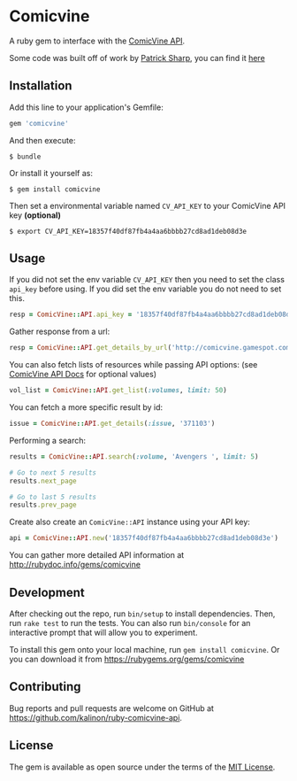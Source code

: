 # Comicvine

A ruby gem to interface with the [ComicVine API](http://comicvine.gamespot.com/api/). 

Some code was built off of work by [Patrick Sharp](https://github.com/Jakanapes), you can find it [here](https://github.com/Jakanapes/ComicVine)

## Installation

Add this line to your application's Gemfile:

```ruby
gem 'comicvine'
```

And then execute:

    $ bundle

Or install it yourself as:

    $ gem install comicvine

Then set a environmental variable named `CV_API_KEY` to your ComicVine API key **(optional)**

    $ export CV_API_KEY=18357f40df87fb4a4aa6bbbb27cd8ad1deb08d3e

## Usage

If you did not set the env variable `CV_API_KEY` then you need to set the class `api_key` before using. If you did set the env variable you do not need to set this.

```ruby
resp = ComicVine::API.api_key = '18357f40df87fb4a4aa6bbbb27cd8ad1deb08d3e'
```

Gather response from a url:

```ruby
resp = ComicVine::API.get_details_by_url('http://comicvine.gamespot.com/api/issue/4000-371103')
```

You can also fetch lists of resources while passing API options: (see [ComicVine API Docs](http://comicvine.gamespot.com/api/documentation) for optional values)

```ruby
vol_list = ComicVine::API.get_list(:volumes, limit: 50)
```

You can fetch a more specific result by id:

```ruby
issue = ComicVine::API.get_details(:issue, '371103')
```

Performing a search:

```ruby
results = ComicVine::API.search(:volume, 'Avengers ', limit: 5)

# Go to next 5 results
results.next_page

# Go to last 5 results
results.prev_page
```

Create also create an `ComicVine::API` instance using your API key:

```ruby
api = ComicVine::API.new('18357f40df87fb4a4aa6bbbb27cd8ad1deb08d3e')
```

You can gather more detailed API information at http://rubydoc.info/gems/comicvine

## Development

After checking out the repo, run `bin/setup` to install dependencies. Then, run `rake test` to run the tests. You can also run `bin/console` for an interactive prompt that will allow you to experiment.

To install this gem onto your local machine, run `gem install comicvine`. Or you can download it from https://rubygems.org/gems/comicvine

## Contributing

Bug reports and pull requests are welcome on GitHub at https://github.com/kalinon/ruby-comicvine-api.

## License

The gem is available as open source under the terms of the [MIT License](http://opensource.org/licenses/MIT).

